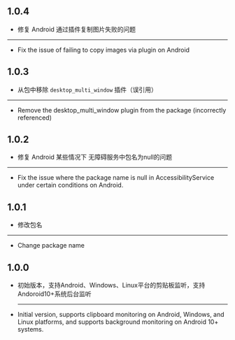 ## 1.0.4
* 修复 Android 通过插件复制图片失败的问题

---

* Fix the issue of failing to copy images via plugin on Android

## 1.0.3
* 从包中移除 `desktop_multi_window` 插件（误引用）

---

* Remove the desktop_multi_window plugin from the package (incorrectly referenced)

## 1.0.2
* 修复 Android 某些情况下 无障碍服务中包名为null的问题

---

* Fix the issue where the package name is null in AccessibilityService under certain conditions on Android.

## 1.0.1
* 修改包名

---

* Change package name

## 1.0.0

* 初始版本，支持Android、Windows、Linux平台的剪贴板监听，支持Andoroid10+系统后台监听

  ---
* Initial version, supports clipboard monitoring on Android, Windows, and Linux platforms, and supports background monitoring on Android 10+ systems.

